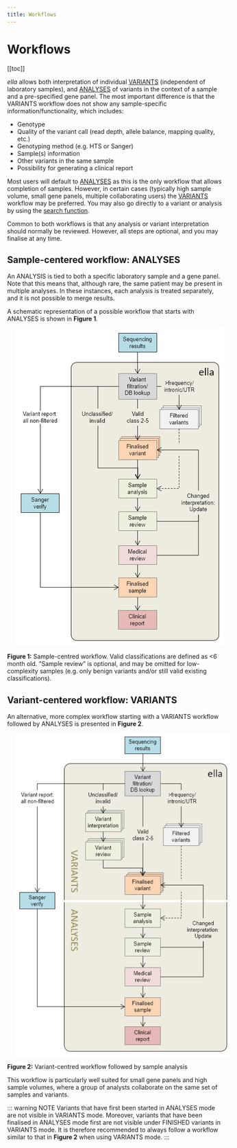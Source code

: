 ```yaml
---
title: Workflows
---
```


# Workflows

[[toc]]

*ella* allows both interpretation of individual [VARIANTS](#variant-centered-workflow-variants) (independent of laboratory samples), and [ANALYSES](#sample-centered-workflow-analyses) of variants in the context of a sample and a pre-specified gene panel. The most important difference is that the VARIANTS workflow does not show any sample-specific information/functionality, which includes:

  - Genotype
  - Quality of the variant call (read depth, allele balance, mapping quality, etc.)
  - Genotyping method (e.g. HTS or Sanger)
  - Sample(s) information
  - Other variants in the same sample
  - Possibility for generating a clinical report

Most users will default to [ANALYSES](#sample-centered-workflow-analyses) as this is the only workflow that allows completion of samples. However, in certain cases (typically high sample volume, small gene panels, multiple collaborating users) the [VARIANTS](#variant-centered-workflow-variants) workflow may be preferred. You may also go directly to a variant or analysis by using the [search function](/manual/choosing-sample-variant.html#search-and-edit-variants-and-samples).

Common to both workflows is that any analysis or variant interpretation should normally be reviewed. However, all steps are optional, and you may finalise at any time. 

## Sample-centered workflow: ANALYSES

An ANALYSIS is tied to both a specific laboratory sample and a gene panel. Note that this means that, although rare, the same patient may be present in multiple analyses. In these instances, each analysis is treated separately, and it is not possible to merge results. 

A schematic representation of a possible workflow that starts with ANALYSES is shown in **Figure 1**.

<div style="text-indent: 4%;"><img src="./img//overview_figure1.png"></div>

**Figure 1:** Sample-centred workflow. Valid classifications are defined as \<6 month old. ”Sample review” is optional, and may be omitted for low-complexity samples (e.g. only benign variants and/or still valid existing classifications).

## Variant-centered workflow: VARIANTS

An alternative, more complex workflow starting with a VARIANTS workflow followed by ANALYSES is presented in **Figure 2**.

<div style="text-indent: 4%;"><img src="./img//overview_figure2.png"></div>

**Figure 2:** Variant-centred workflow followed by sample analysis

This workflow is particularly well suited for small gene panels and high sample volumes, where a group of analysts collaborate on the same set of samples and variants. 

::: warning NOTE
Variants that have first been started in ANALYSES mode are not visible in VARIANTS mode. Moreover, variants that have been finalised in ANALYSES mode first are not visible under FINISHED variants in VARIANTS mode. It is therefore recommended to always follow a workflow similar to that in **Figure 2** when using VARIANTS mode.
:::
